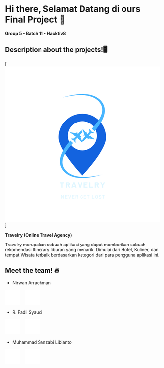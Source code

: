 # Hi there, Selamat Datang di ours Final Project 👋
**Group 5 - Batch 11 - Hacktiv8**

## Description about the projects!🖥️ 

[![website](./img/Travelry.png)]

**Travelry (Online Travel Agency)**

Travelry merupakan sebuah aplikasi yang dapat memberikan sebuah rekomendasi Itinerary liburan yang menarik. Dimulai dari Hotel, Kuliner, dan tempat Wisata terbaik berdasarkan kategori dari para pengguna aplikasi ini.

## Meet the team! 🔥

- Nirwan Arrachman

[![website](./img/linkedin-light.svg)](https://www.linkedin.com/in/nirwan-arrachman/)
&nbsp;&nbsp;
[![website](./img/github-light.svg)](https://github.com/nirwanar)

- R. Fadli Syauqi

[![website](./img/linkedin-light.svg)](https://www.linkedin.com/in/fadhli-syauqi-637561159/)
&nbsp;&nbsp;
[![website](./img/github-light.svg)](https://github.com/fadlisyauqi8)

- Muhammad Sanzabi Libianto

[![website](./img/linkedin-light.svg)](https://www.linkedin.com/in/muhammadsanzabi)
&nbsp;&nbsp;
[![website](./img/github-light.svg)](https://github.com/sanzabi)